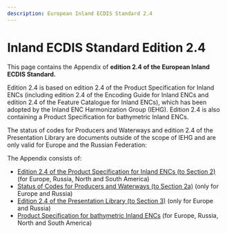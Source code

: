 ```yaml
---
description: European Inland ECDIS Standard 2.4
---
```


# Inland ECDIS Standard Edition 2.4

This page contains the Appendix of **edition 2.4 of the European Inland ECDIS Standard.** 

Edition 2.4 is based on edition 2.4 of the Product Specification for Inland ENCs \(including edition 2.4 of the Encoding Guide for Inland ENCs and edition 2.4 of the Feature Catalogue for Inland ENCs\), which has been adopted by the Inland ENC Harmonization Group \(IEHG\). Edition 2.4 is also containing a Product Specification for bathymetric Inland ENCs.

The status of codes for Producers and Waterways and edition 2.4 of the Presentation Library are documents outside of the scope of IEHG and are only valid for Europe and the Russian Federation:

The Appendix consists of:

* [Edition 2.4 of the Product Specification for Inland ENCs \(to Section 2\) ](ienc-product-specification-2.4/)\(for Europe, Russia, North and South America\)
* [Status of Codes for Producers and Waterways \(to Section 2a\)](https://ienc.gitbook.io/ienc-main/status-of-codes-for-producers-and-waterways) \(only for Europe and Russia\)
* [Edition 2.4 of the Presentation Library \(to Section 3\)](status-of-the-ienc-presentation-library-2.4/) \(only for Europe and Russia\)
* [Product Specification for bathymetric Inland ENCs](bienc-prodspec-24/) \(for Europe, Russia, North and South America\)



